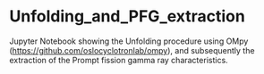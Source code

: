 # Unfolding_and_PFG_extraction

Jupyter Notebook showing the Unfolding procedure using OMpy (https://github.com/oslocyclotronlab/ompy), and subsequently the extraction of the Prompt fission gamma ray characteristics.
